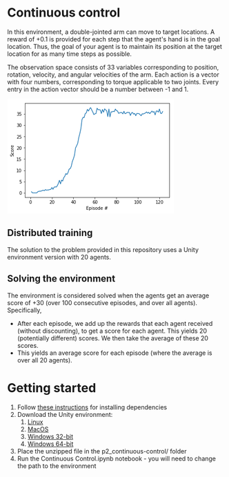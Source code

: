 # Continuous control #

In this environment, a double-jointed arm can move to target locations. A reward of +0.1 is provided for each step that the agent's hand is in the goal location. 
Thus, the goal of your agent is to maintain its position at the target location for as many time steps as possible.

The observation space consists of 33 variables corresponding to position, rotation, velocity, and angular velocities of the arm. Each action 
is a vector with four numbers, corresponding to torque applicable to two joints. Every entry in the action vector should be a number between -1 and 1.

![rewards](Rewards.png)

## Distributed training ##

The solution to the problem provided in this repository uses a Unity environment version with 20 agents. 

## Solving the environment ##

The environment is considered solved when the agents get an average score of +30 (over 100 consecutive episodes, and over all agents). Specifically,

* After each episode, we add up the rewards that each agent received (without discounting), to get a score for each agent. This yields 20 (potentially different) scores. We then take the average of these 20 scores.
* This yields an average score for each episode (where the average is over all 20 agents).

# Getting started #

1. Follow [these instructions](https://github.com/udacity/deep-reinforcement-learning#dependencies) for installing dependencies 
1. Download the Unity environment:
    1. [Linux](https://s3-us-west-1.amazonaws.com/udacity-drlnd/P2/Reacher/Reacher_Linux.zip)
    1. [MacOS](https://s3-us-west-1.amazonaws.com/udacity-drlnd/P2/Reacher/Reacher.app.zip)
    1. [Windows 32-bit](https://s3-us-west-1.amazonaws.com/udacity-drlnd/P2/Reacher/Reacher_Windows_x86.zip)
    1. [Windows 64-bit](https://s3-us-west-1.amazonaws.com/udacity-drlnd/P2/Reacher/Reacher_Windows_x86_64.zip)
1. Place the unzipped file in the p2_continuous-control/ folder
1. Run the Continuous Control.ipynb notebook - you will need to change the path to the environment 
